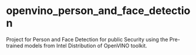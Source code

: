# openvino_person_and_face_detection
Project for Person and Face Detection for public Security using the Pre-trained models from Intel Distribution of OpenVINO toolkit.

